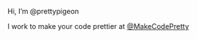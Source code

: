 Hi, I’m @prettypigeon

I work to make your code prettier at [@MakeCodePretty](https://github.com/MakeCodePretty)

<!---
prettypigeon/prettypigeon is a ✨ special ✨ repository because its `README.md` (this file) appears on your GitHub profile.
You can click the Preview link to take a look at your changes.
--->
